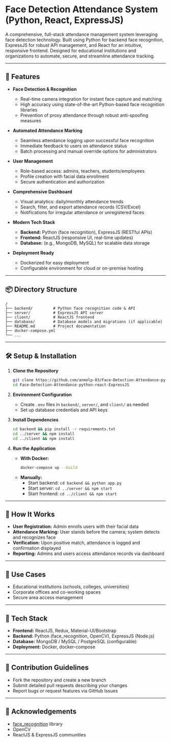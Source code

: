 # Face Detection Attendance System (Python, React, ExpressJS)

A comprehensive, full-stack attendance management system leveraging face detection technology. Built using Python for backend face recognition, ExpressJS for robust API management, and React for an intuitive, responsive frontend. Designed for educational institutions and organizations to automate, secure, and streamline attendance tracking.

---

## 🚀 Features

- **Face Detection & Recognition**
  - Real-time camera integration for instant face capture and matching
  - High accuracy using state-of-the-art Python-based face recognition libraries
  - Prevention of proxy attendance through robust anti-spoofing measures

- **Automated Attendance Marking**
  - Seamless attendance logging upon successful face recognition
  - Immediate feedback to users on attendance status
  - Batch processing and manual override options for administrators

- **User Management**
  - Role-based access: admins, teachers, students/employees
  - Profile creation with facial data enrollment
  - Secure authentication and authorization

- **Comprehensive Dashboard**
  - Visual analytics: daily/monthly attendance trends
  - Search, filter, and export attendance records (CSV/Excel)
  - Notifications for irregular attendance or unregistered faces

- **Modern Tech Stack**
  - **Backend:** Python (face recognition), ExpressJS (RESTful APIs)
  - **Frontend:** ReactJS (responsive UI, real-time updates)
  - **Database:** (e.g., MongoDB, MySQL) for scalable data storage

- **Deployment Ready**
  - Dockerized for easy deployment
  - Configurable environment for cloud or on-premise hosting

---

## 📦 Directory Structure

```plaintext
/
├── backend/         # Python face recognition code & API
├── server/          # ExpressJS API server
├── client/          # ReactJS frontend
├── database/        # Database models and migrations (if applicable)
├── README.md        # Project documentation
├── docker-compose.yml
└── ...
```

---

## 🛠️ Setup & Installation

1. **Clone the Repository**
   ```bash
   git clone https://github.com/anmolp-03/Face-Detection-Attendance-python-react-ExpressJS.git
   cd Face-Detection-Attendance-python-react-ExpressJS
   ```

2. **Environment Configuration**
   - Create `.env` files in `backend/`, `server/`, and `client/` as needed
   - Set up database credentials and API keys

3. **Install Dependencies**
   ```bash
   cd backend && pip install -r requirements.txt
   cd ../server && npm install
   cd ../client && npm install
   ```

4. **Run the Application**
   - **With Docker:**
     ```bash
     docker-compose up --build
     ```
   - **Manually:**
     - Start backend: `cd backend && python app.py`
     - Start server: `cd ../server && npm start`
     - Start frontend: `cd ../client && npm start`

---

## 📸 How It Works

- **User Registration:** Admin enrolls users with their facial data
- **Attendance Marking:** User stands before the camera; system detects and recognizes face
- **Verification:** Upon positive match, attendance is logged and confirmation displayed
- **Reporting:** Admins and users access attendance records via dashboard

---

## 👤 Use Cases

- Educational institutions (schools, colleges, universities)
- Corporate offices and co-working spaces
- Secure area access management

---

## 🧩 Tech Stack

- **Frontend:** ReactJS, Redux, Material-UI/Bootstrap
- **Backend:** Python (face_recognition, OpenCV), ExpressJS (Node.js)
- **Database:** MongoDB / MySQL / PostgreSQL (configurable)
- **Deployment:** Docker, docker-compose

---

## 📝 Contribution Guidelines

- Fork the repository and create a new branch
- Submit detailed pull requests describing your changes
- Report bugs or request features via GitHub Issues

---

## 🙌 Acknowledgements

- [face_recognition](https://github.com/ageitgey/face_recognition) library
- OpenCV
- ReactJS & ExpressJS communities
